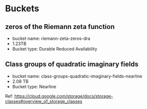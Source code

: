 # Buckets


## zeros of the Riemann zeta function
* bucket name: riemann-zeta-zeros-dra
* 1.23TB 
* Bucket type: Durable Reduced Availability

## Class groups of quadratic imaginary fields
* bucket name: class-groups-quadratic-imaginary-fields-nearline
* 2.08 TB
* Bucket type: Nearline

Ref: https://cloud.google.com/storage/docs/storage-classes#overview_of_storage_classes
